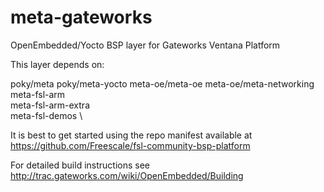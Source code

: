meta-gateworks
==============

OpenEmbedded/Yocto BSP layer for Gateworks Ventana Platform

This layer depends on:

poky/meta
poky/meta-yocto
meta-oe/meta-oe
meta-oe/meta-networking
meta-fsl-arm \
meta-fsl-arm-extra \
meta-fsl-demos \

It is best to get started using the repo manifest available at
https://github.com/Freescale/fsl-community-bsp-platform

For detailed build instructions see
http://trac.gateworks.com/wiki/OpenEmbedded/Building
